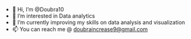 - 👋 Hi, I’m @Doubra10
- 👀 I’m interested in Data analytics
- 🌱 I’m currently improving my skills on data analysis and visualization
- 📫 You can reach me @ doubraincrease9@gmail.com

<!---
Doubra10/Doubra10 is a ✨ special ✨ repository because its `README.md` (this file) appears on your GitHub profile.
You can click the Preview link to take a look at your changes.
--->
